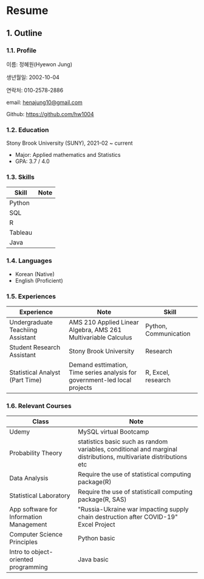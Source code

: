 # Resume
## 1. Outline
### 1.1. Profile
이름: 정혜원(Hyewon Jung)

생년월일: 2002-10-04

연락처: 010-2578-2886

email: henajung10@gmail.com

Github: https://github.com/hw1004


### 1.2. Education
Stony Brook University (SUNY), 2021-02 ~ current

- Major: Applied mathematics and Statistics
- GPA: 3.7 / 4.0


### 1.3. Skills
|Skill|Note|
|---|---|
|Python||
|SQL||
|R||
|Tableau|
|Java|

### 1.4. Languages
- Korean (Native)
- English (Proficient)

### 1.5. Experiences
|Experience|Note|Skill|
|---|---|---|
|Undergraduate Teachiing Assistant|AMS 210 Applied Linear Algebra, AMS 261 Multivariable Calculus|Python, Communication|
|Student Research Assistant|Stony Brook University|Research|
|Statistical Analyst (Part Time)|Demand esttimation, Time series analysis for government-led local projects|R, Excel, research|

### 1.6. Relevant Courses
|Class|Note|
|---|---|
|Udemy|MySQL virtual Bootcamp|
|Probability Theory|statistics basic such as random variables, conditional and marginal distributions, multivariate distributions etc|
|Data Analysis|Require the use of statistical computing package(R)|
|Statistical Laboratory|Require the use of statisticall computing package(R, SAS)|
|App software for Information Management|"Russia-Ukraine war impacting supply chain destruction after COVID-19" Excel Project|
|Computer Science Principles|Python basic|
|Intro to object-oriented programming|Java basic|
